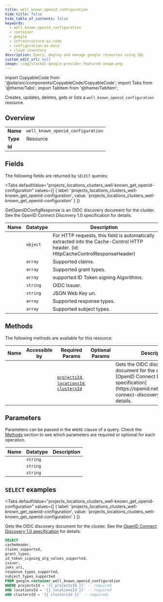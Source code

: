 ```yaml
--- 
title: well_known_openid_configuration
hide_title: false
hide_table_of_contents: false
keywords:
  - well_known_openid_configuration
  - container
  - google
  - infrastructure-as-code
  - configuration-as-data
  - cloud inventory
description: Query, deploy and manage google resources using SQL
custom_edit_url: null
image: /img/stackql-google-provider-featured-image.png
---
```


import CopyableCode from '@site/src/components/CopyableCode/CopyableCode';
import Tabs from '@theme/Tabs';
import TabItem from '@theme/TabItem';

Creates, updates, deletes, gets or lists a <code>well_known_openid_configuration</code> resource.

## Overview
<table><tbody>
<tr><td><b>Name</b></td><td><code>well_known_openid_configuration</code></td></tr>
<tr><td><b>Type</b></td><td>Resource</td></tr>
<tr><td><b>Id</b></td><td><CopyableCode code="google.container.well_known_openid_configuration" /></td></tr>
</tbody></table>

## Fields

The following fields are returned by `SELECT` queries:

<Tabs
    defaultValue="projects_locations_clusters_well-known_get_openid-configuration"
    values={[
        { label: 'projects_locations_clusters_well-known_get_openid-configuration', value: 'projects_locations_clusters_well-known_get_openid-configuration' }
    ]}
>
<TabItem value="projects_locations_clusters_well-known_get_openid-configuration">

GetOpenIDConfigResponse is an OIDC discovery document for the cluster. See the OpenID Connect Discovery 1.0 specification for details.

<table>
<thead>
    <tr>
    <th>Name</th>
    <th>Datatype</th>
    <th>Description</th>
    </tr>
</thead>
<tbody>
<tr>
    <td><CopyableCode code="cacheHeader" /></td>
    <td><code>object</code></td>
    <td>For HTTP requests, this field is automatically extracted into the Cache-Control HTTP header. (id: HttpCacheControlResponseHeader)</td>
</tr>
<tr>
    <td><CopyableCode code="claims_supported" /></td>
    <td><code>array</code></td>
    <td>Supported claims.</td>
</tr>
<tr>
    <td><CopyableCode code="grant_types" /></td>
    <td><code>array</code></td>
    <td>Supported grant types.</td>
</tr>
<tr>
    <td><CopyableCode code="id_token_signing_alg_values_supported" /></td>
    <td><code>array</code></td>
    <td>supported ID Token signing Algorithms.</td>
</tr>
<tr>
    <td><CopyableCode code="issuer" /></td>
    <td><code>string</code></td>
    <td>OIDC Issuer.</td>
</tr>
<tr>
    <td><CopyableCode code="jwks_uri" /></td>
    <td><code>string</code></td>
    <td>JSON Web Key uri.</td>
</tr>
<tr>
    <td><CopyableCode code="response_types_supported" /></td>
    <td><code>array</code></td>
    <td>Supported response types.</td>
</tr>
<tr>
    <td><CopyableCode code="subject_types_supported" /></td>
    <td><code>array</code></td>
    <td>Supported subject types.</td>
</tr>
</tbody>
</table>
</TabItem>
</Tabs>

## Methods

The following methods are available for this resource:

<table>
<thead>
    <tr>
    <th>Name</th>
    <th>Accessible by</th>
    <th>Required Params</th>
    <th>Optional Params</th>
    <th>Description</th>
    </tr>
</thead>
<tbody>
<tr>
    <td><a href="#projects_locations_clusters_well-known_get_openid-configuration"><CopyableCode code="projects_locations_clusters_well-known_get_openid-configuration" /></a></td>
    <td><CopyableCode code="select" /></td>
    <td><a href="#parameter-projectsId"><code>projectsId</code></a>, <a href="#parameter-locationsId"><code>locationsId</code></a>, <a href="#parameter-clustersId"><code>clustersId</code></a></td>
    <td></td>
    <td>Gets the OIDC discovery document for the cluster. See the [OpenID Connect Discovery 1.0 specification](https://openid.net/specs/openid-connect-discovery-1_0.html) for details.</td>
</tr>
</tbody>
</table>

## Parameters

Parameters can be passed in the `WHERE` clause of a query. Check the [Methods](#methods) section to see which parameters are required or optional for each operation.

<table>
<thead>
    <tr>
    <th>Name</th>
    <th>Datatype</th>
    <th>Description</th>
    </tr>
</thead>
<tbody>
<tr id="parameter-clustersId">
    <td><CopyableCode code="clustersId" /></td>
    <td><code>string</code></td>
    <td></td>
</tr>
<tr id="parameter-locationsId">
    <td><CopyableCode code="locationsId" /></td>
    <td><code>string</code></td>
    <td></td>
</tr>
<tr id="parameter-projectsId">
    <td><CopyableCode code="projectsId" /></td>
    <td><code>string</code></td>
    <td></td>
</tr>
</tbody>
</table>

## `SELECT` examples

<Tabs
    defaultValue="projects_locations_clusters_well-known_get_openid-configuration"
    values={[
        { label: 'projects_locations_clusters_well-known_get_openid-configuration', value: 'projects_locations_clusters_well-known_get_openid-configuration' }
    ]}
>
<TabItem value="projects_locations_clusters_well-known_get_openid-configuration">

Gets the OIDC discovery document for the cluster. See the [OpenID Connect Discovery 1.0 specification](https://openid.net/specs/openid-connect-discovery-1_0.html) for details.

```sql
SELECT
cacheHeader,
claims_supported,
grant_types,
id_token_signing_alg_values_supported,
issuer,
jwks_uri,
response_types_supported,
subject_types_supported
FROM google.container.well_known_openid_configuration
WHERE projectsId = '{{ projectsId }}' -- required
AND locationsId = '{{ locationsId }}' -- required
AND clustersId = '{{ clustersId }}' -- required;
```
</TabItem>
</Tabs>
